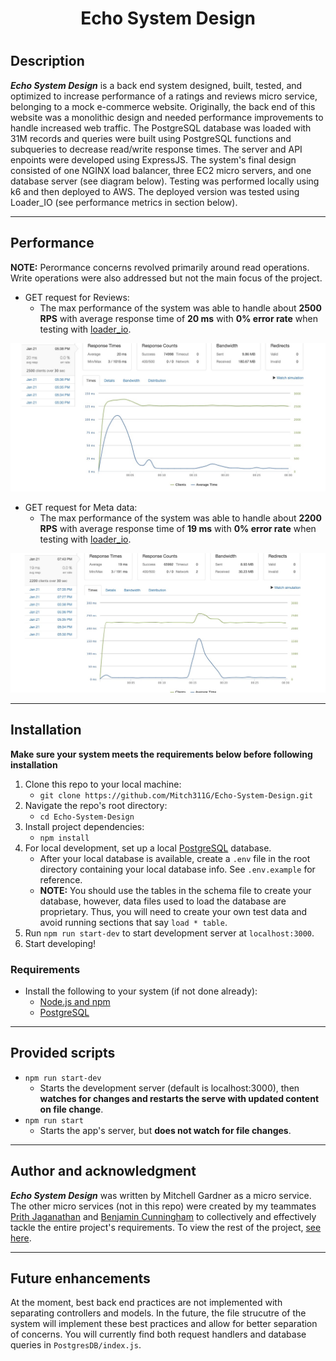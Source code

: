 <h1 align="center">Echo System Design<h1>

## Description
***Echo System Design*** is a back end system designed, built, tested, and optimized to increase performance of a ratings and reviews micro service, belonging to a mock e-commerce website. Originally, the back end of this website was a monolithic design and needed performance improvements to handle increased web traffic. The PostgreSQL database was loaded with 31M records and queries were built using PostgreSQL functions and subqueries to decrease read/write response times. The server and API enpoints were developed using ExpressJS. The system's final design consisted of one NGINX load balancer, three EC2 micro servers, and one database server (see diagram below). Testing was performed locally using k6 and then deployed to AWS. The deployed version was tested using Loader_IO (see performance metrics in section below).

<!-- insert backend design here -->

---
## Performance
**NOTE:** Perormance concerns revolved primarily around read operations. Write operations were also addressed but not the main focus of the project.
- GET request for Reviews:
    - The max performance of the system was able to handle about **2500 RPS** with average response time of **20 ms** with **0% error rate** when testing with [loader_io](https://loader.io/).
<p align="center">
<img src="readme_assets/get_reviews.png">
</p>

- GET request for Meta data:
    - The max performance of the system was able to handle about **2200 RPS** with average response time of **19 ms** with **0% error rate** when testing with [loader_io](https://loader.io/).
<p align="center">
<img src="readme_assets/get_meta.png">
</p>

---
## Installation
**Make sure your system meets the requirements below before following installation**
1. Clone this repo to your local machine:
    - `git clone https://github.com/Mitch311G/Echo-System-Design.git`
2. Navigate the repo's root directory:
    - `cd Echo-System-Design`
3. Install project dependencies:
    - `npm install`
4. For local development, set up a local [PostgreSQL](https://www.postgresql.org/docs/) database.
    - After your local database is available, create a `.env` file in the root directory containing your local database info. See `.env.example` for reference.
    - **NOTE:** You should use the tables in the schema file to create your database, however, data files used to load the database are proprietary. Thus, you will need to create your own test data and avoid running sections that say `load * table`.
5. Run `npm run start-dev` to start development server at `localhost:3000`.
6. Start developing!

### Requirements
- Install the following to your system (if not done already):
    - [Node.js and npm](https://nodejs.org/en/download/)
    - [PostgreSQL](https://www.postgresql.org/download/)
---

## Provided scripts
- `npm run start-dev`
    - Starts the development server (default is localhost:3000), then **watches for changes and restarts the serve with updated content on file change**.
- `npm run start`
    - Starts the app's server, but **does not watch for file changes**.
---

## Author and acknowledgment
***Echo System Design*** was written by Mitchell Gardner as a micro service. The other micro services (not in this repo) were created by my teammates [Prith Jaganathan](https://github.com/prith98) and [Benjamin Cunningham](https://github.com/my-name-is-ben) to collectively and effectively tackle the entire project's requirements. To view the rest of the project, [see here](https://github.com/team-silvally).

---

## Future enhancements
At the moment, best back end practices are not implemented with separating controllers and models. In the future, the file strucutre of the system will implement these best practices and allow for better separation of concerns. You will currently find both request handlers and database queries in `PostgresDB/index.js`.
